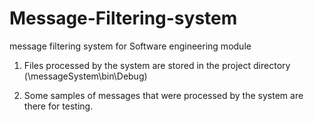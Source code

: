 # Message-Filtering-system
message filtering system for Software engineering module

1) Files processed by the system are stored in the project directory (\messageSystem\bin\Debug)

2) Some samples of messages that were processed by the system are there for testing.
